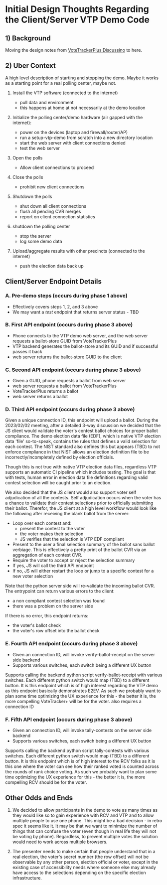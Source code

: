 # Initial Design Thoughts Regarding the Client/Server VTP Demo Code

## 1) Background

Moving the design notes from [VoteTrackerPlus Discussino](https://github.com/TrustTheVote-Project/VoteTrackerPlus/discussions/51#discussioncomment-4772776) to here.

## 2) Uber Context

A high level description of starting and stopping the demo.  Maybe it works as a starting point for a real polling center, maybe not.

1. Install the VTP software (connected to the internet)
    - pull data and environment
    - this happens at home at not necessarily at the demo location

2. Initialize the polling center/demo hardware (air gapped with the internet):
    - power on the devices (laptop and firewall/router/AP)
    - run a setup-vtp-demo from scratch into a new directory location
    - start the web server with client connections denied
    - test the web server

3. Open the polls
    - Allow client connections to proceed

4. Close the polls
    - prohibit new client connections

5. Shutdown the polls 
    - shut down all client connections
    - flush all pending CVR merges
    - report on client connection statistics

6. shutdown the polling center
    - stop the server
    - log some demo data

7. Upload/aggregate results with other precincts (connected to the internet)
    - push the election data back up

## Client/Server Endpoint Details

### A. Pre-demo steps (occurs during phase 1 above)

- Effectively covers steps 1, 2, and 3 above
- We may want a _test_ endpoint that returns server status - TBD

### B. First API endpoint (occurs during phase 3 above)

- Phone connects to the VTP demo web server, and the web server requests a ballot-store GUID from VoteTrackerPlus
- VTP backend generates the ballot-store and its GUID and if successful passes it back
- web server returns the ballot-store GUID to the client

### C. Second API endpoint (occurs during phase 3 above)

- Given a GUID, phone requests a ballot from web server
- web server requests a ballot from VoteTrackerPlus
- VoteTrackerPlus returns a ballot
- web server returns a ballot

### D. Third API endpoint (occurs during phase 3 above)

Given a unique connection ID, this endpoint will upload a ballot.  During the 2023/02/02 meeting, after a detailed 3-way discussion we decided that the JS client would validate the voter's contest ballot choices for proper ballot compliance.  The demo election data file (EDF), which is native VTP election data 'file' so-to-speak, contains the rules that defines a valid selection for each contest.  The NIST standard also defines this but appears (TBD) to not enforce compliance in that NIST allows an election definition file to be incorrectly/incompletely defined by election officials.

Though this is not true with native VTP election data files, regardless VTP supports an automatic CI pipeline which includes testing.  The goal is that with tests, human error in election data file definitions regarding valid contest selection will be caught prior to an election.

We also decided that the JS client would also support voter self adjudication of all the contests.  Self adjudication occurs when the voter has a chance to validate their contest selections prior to officially submitting their ballot.  Therefor, the JS client at a high level workflow would look like the following after receiving the blank ballot from the server:

- Loop over each contest and:
    - present the contest to the voter
    - the voter makes their selection
    - JS verifies that the selection is VTP EDF compliant
- Present to the user a final selection summary of the ballot sans ballot verbiage.  This is effectively a pretty print of the ballot CVR via an aggregation of each contest CVR.
- Require the voter to accept or reject the selection summary
- If yes, JS will call the third API endpoint
- If no, JS will either restart the loop or jump to a specific contest for a new voter selection

Note that the python server side will re-validate the incoming ballot CVR.  The entrypoint can return various errors to the client:

- a non compliant contest selection was found
- there was a problem on the server side

If there is no error, this endpoint returns:

- the voter's ballot check
- the voter's row offset into the ballot check

### E. Fourth API endpoint (occurs during phase 3 above)

- Given an connection ID, will invoke verify-ballot-receipt on the server side backend
- Supports various switches, each switch being a different UX button

Supports calling the backend python script verify-ballot-receipt with various switches. Each different python switch would map (TBD) to a different button.  It is this endpoint which is of high interest regarding the VTP demo as this endpoint basically demonstrates E2EV.  As such we probably want to plan some time optimizing the UX experience for this - the better it is, the more compelling VoteTracker+ will be for the voter.
also requires a connection ID

### F. Fifth API endpoint (occurs during phase 3 above)

- Given an connection ID, will invoke tally-contests on the server side backend
- Supports various switches, each switch being a different UX button

Supports calling the backend python script tally-contests with various switches.  Each different python switch would map (TBD) to a different button.  It is this endpoint which is of high interest to the RCV folks as it is this one where the voter can see how their ranked voted is counted across the rounds of rank choice voting.  As such we probably want to plan some time optimizing the UX experience for this - the better it is, the more compelling RCV should be for the voter.

## Other Odds and Ends

1. We decided to allow participants in the demo to vote as many times as they would like so to gain experience with RCV and VTP and to allow multiple people to use one phone.  This might be a bad decision - in retro spec it seems like it.  It may be that we want to minimize the number of things that can confuse the voter (even though in real life they will not be voting by phone).  Regardless, to prevent multiple votes the solution would need to work across multiple browsers.

2. The presenter needs to make certain that people understand that in a real election, the voter's secret number (the row offset) will not be observable by any other person, election official or voter, except in the existing case of accessibility needs where someone else may already have access to the selections depending on the specific election infrastructure.


